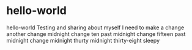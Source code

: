 # hello-world
hello-world
Testing and sharing about myself
I need to make a change 
another change
midnight change
ten past midnight change
fifteen past midnight change
midnight thurty
midnight thirty-eight
sleepy